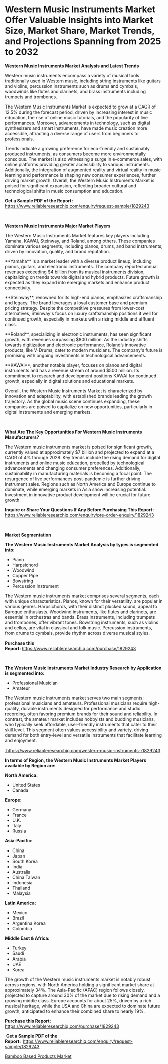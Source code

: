 <p><h1>Western Music Instruments Market Offer Valuable Insights into Market Size, Market Share, Market Trends, and Projections Spanning from 2025 to 2032</h1></p><p><strong>Western Music Instruments Market Analysis and Latest Trends</strong></p>
<p><p>Western music instruments encompass a variety of musical tools traditionally used in Western music, including string instruments like guitars and violins, percussion instruments such as drums and cymbals, woodwinds like flutes and clarinets, and brass instruments including trumpets and trombones. </p><p>The Western Music Instruments Market is expected to grow at a CAGR of 12.5% during the forecast period, driven by increasing interest in music education, the rise of online music tutorials, and the popularity of live performances. Moreover, advancements in technology, such as digital synthesizers and smart instruments, have made music creation more accessible, attracting a diverse range of users from beginners to professionals. </p><p>Trends indicate a growing preference for eco-friendly and sustainably produced instruments, as consumers become more environmentally conscious. The market is also witnessing a surge in e-commerce sales, with online platforms providing greater accessibility to various instruments. Additionally, the integration of augmented reality and virtual reality in music learning and performance is shaping new consumer experiences, further driving market growth. Overall, the Western Music Instruments Market is poised for significant expansion, reflecting broader cultural and technological shifts in music consumption and education.</p></p>
<p><strong>Get a Sample PDF of the Report:&nbsp;</strong> <a href="https://www.reliableresearchiq.com/enquiry/request-sample/1829243?utm_campaign=2309&utm_medium=2&utm_source=Github&utm_content=ia&utm_term=07022025&utm_id=western-music-instruments">https://www.reliableresearchiq.com/enquiry/request-sample/1829243</a></p>
<p>&nbsp;</p>
<p><strong>Western Music Instruments Major Market Players</strong></p>
<p><p>The Western Music Instruments Market features key players including Yamaha, KAWAI, Steinway, and Roland, among others. These companies dominate various segments, including pianos, drums, and band instruments, driven by innovation, quality, and brand reputation.</p><p>**Yamaha** is a market leader with a diverse product lineup, including pianos, guitars, and electronic instruments. The company reported annual revenues exceeding $4 billion from its musical instruments division, capitalizing on trends towards digital and hybrid products. Future growth is expected as they expand into emerging markets and enhance product connectivity.</p><p>**Steinway**, renowned for its high-end pianos, emphasizes craftsmanship and legacy. The brand leverages a loyal customer base and premium pricing strategy. Despite the competitive pressures from lower-cost alternatives, Steinway's focus on luxury craftsmanship positions it well for continued growth, especially in markets with a rising middle and affluent class.</p><p>**Roland**, specializing in electronic instruments, has seen significant growth, with revenues surpassing $800 million. As the industry shifts towards digitization and electronic performance, Roland’s innovative products, like V-Drums, cater to modern musicians. The company's future is promising with ongoing investments in technological advancements.</p><p>**KAWAI**, another notable player, focuses on pianos and digital instruments and has a revenue stream of around $500 million. Its commitment to research and development positions KAWAI for continued growth, especially in digital solutions and educational markets.</p><p>Overall, the Western Music Instruments Market is characterized by innovation and adaptability, with established brands leading the growth trajectory. As the global music scene continues expanding, these companies are poised to capitalize on new opportunities, particularly in digital instruments and emerging markets.</p></p>
<p>&nbsp;</p>
<p><strong>What Are The Key Opportunities For Western Music Instruments Manufacturers?</strong></p>
<p><p>The Western music instruments market is poised for significant growth, currently valued at approximately $7 billion and projected to expand at a CAGR of 4% through 2028. Key trends include the rising demand for digital instruments and online music education, propelled by technological advancements and changing consumer preferences. Additionally, sustainability in manufacturing materials is becoming a focal point. The resurgence of live performances post-pandemic is further driving instrument sales. Regions such as North America and Europe continue to dominate, while emerging markets in Asia show increasing potential. Investment in innovative product development will be crucial for future growth.</p></p>
<p><strong>Inquire or Share Your Questions If Any Before Purchasing This Report:</strong> <a href="https://www.reliableresearchiq.com/enquiry/pre-order-enquiry/1829243?utm_campaign=2309&utm_medium=2&utm_source=Github&utm_content=ia&utm_term=07022025&utm_id=western-music-instruments">https://www.reliableresearchiq.com/enquiry/pre-order-enquiry/1829243</a></p>
<p>&nbsp;</p>
<p><strong>Market Segmentation</strong></p>
<p><strong>The Western Music Instruments Market Analysis by types is segmented into:</strong></p>
<p><ul><li>Piano</li><li>Harpsichord</li><li>Woodwind</li><li>Copper Pipe</li><li>Bowstring</li><li>Percussion Instrument</li></ul></p>
<p><p>The Western music instruments market comprises several segments, each with unique characteristics. Pianos, known for their versatility, are popular in various genres. Harpsichords, with their distinct plucked sound, appeal to Baroque enthusiasts. Woodwind instruments, like flutes and clarinets, are essential in orchestras and bands. Brass instruments, including trumpets and trombones, offer vibrant tones. Bowstring instruments, such as violins and cellos, are vital in classical and folk music. Percussion instruments, from drums to cymbals, provide rhythm across diverse musical styles.</p></p>
<p><strong>Purchase this Report:&nbsp;</strong><a href="https://www.reliableresearchiq.com/purchase/1829243?utm_campaign=2309&utm_medium=2&utm_source=Github&utm_content=ia&utm_term=07022025&utm_id=western-music-instruments">https://www.reliableresearchiq.com/purchase/1829243</a></p>
<p>&nbsp;</p>
<p><strong>The Western Music Instruments Market Industry Research by Application is segmented into:</strong></p>
<p><ul><li>Professional Musician</li><li>Amateur</li></ul></p>
<p><p>The Western music instruments market serves two main segments: professional musicians and amateurs. Professional musicians require high-quality, durable instruments designed for performance and studio recording, often favoring premium brands for their sound and reliability. In contrast, the amateur market includes hobbyists and budding musicians, who typically seek affordable, user-friendly instruments that cater to their skill level. This segment often values accessibility and variety, driving demand for both entry-level and versatile instruments that facilitate learning and enjoyment.</p></p>
<p><a href="https://www.reliableresearchiq.com/western-music-instruments-r1829243?utm_campaign=2309&utm_medium=2&utm_source=Github&utm_content=ia&utm_term=07022025&utm_id=western-music-instruments">&nbsp;https://www.reliableresearchiq.com/western-music-instruments-r1829243</a></p>
<p><strong>In terms of Region, the Western Music Instruments Market Players available by Region are:</strong></p>
<p>
    <p> <strong> North America: </strong>
        <ul>
            <li>United States</li>
            <li>Canada</li>
        </ul>
        </p> 
    <p> <strong> Europe: </strong>
        <ul>
            <li>Germany</li>
            <li>France</li>
            <li>U.K.</li>
            <li>Italy</li>
            <li>Russia</li>
        </ul>
        </p> 
    <p> <strong> Asia-Pacific: </strong>
        <ul>
            <li>China</li>
            <li>Japan</li>
            <li>South Korea</li>
            <li>India</li>
            <li>Australia</li>
            <li>China Taiwan</li>
            <li>Indonesia</li>
            <li>Thailand</li>
            <li>Malaysia</li>
        </ul>
        </p> 
    <p> <strong> Latin America: </strong>
        <ul>
            <li>Mexico</li>
            <li>Brazil</li>
            <li>Argentina Korea</li>
            <li>Colombia</li>
        </ul>
        </p> 
    <p> <strong> Middle East & Africa: </strong>
        <ul>
            <li>Turkey</li>
            <li>Saudi</li>
            <li>Arabia</li>
            <li>UAE</li>
            <li>Korea</li>
        </ul>
    </p>
    </p>
<p><p>The growth of the Western music instruments market is notably robust across regions, with North America holding a significant market share at approximately 34%. The Asia-Pacific (APAC) region follows closely, projected to capture around 30% of the market due to rising demand and a growing middle class. Europe accounts for about 25%, driven by a rich musical heritage, while the USA and China are expected to dominate future growth, anticipated to enhance their combined share to nearly 19%.</p></p>
<p><strong>Purchase this Report: </strong><a href="https://www.reliableresearchiq.com/purchase/1829243?utm_campaign=2309&utm_medium=2&utm_source=Github&utm_content=ia&utm_term=07022025&utm_id=western-music-instruments">https://www.reliableresearchiq.com/purchase/1829243</a></p>
<p>&nbsp;<strong>Get a Sample PDF of the Report:&nbsp;&nbsp;</strong><a href="https://www.reliableresearchiq.com/enquiry/request-sample/1829243?utm_campaign=2309&utm_medium=2&utm_source=Github&utm_content=ia&utm_term=07022025&utm_id=western-music-instruments">https://www.reliableresearchiq.com/enquiry/request-sample/1829243</a></p>
<p><strong></strong></p>
<p><p><a href="https://github.com/triattwood9919/Market-Research-Report-List-1/blob/main/bamboo-based-products-market.md?utm_campaign=2309&utm_medium=2&utm_source=Github&utm_content=ia&utm_term=07022025&utm_id=western-music-instruments">Bamboo Based Products Market</a></p></p>